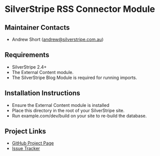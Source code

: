 # SilverStripe RSS Connector Module

## Maintainer Contacts
*  Andrew Short (<andrew@silverstripe.com.au>)

## Requirements
*  SilverStripe 2.4+
*  The External Content module.
*  The SilverStripe Blog Module is required for running imports.

## Installation Instructions
*  Ensure the External Content module is installed
*  Place this directory in the root of your SilverStripe site.
*  Run example.com/dev/build on your site to re-build the database.

## Project Links
*  [GitHub Project Page](https://github.com/ajshort/silverstripe-rssconnector)
*  [Issue Tracker](https://github.com/ajshort/silverstripe-rssconnector/issues)